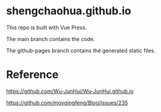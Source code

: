 # shengchaohua.github.io
This repo is built with Vue Press.

The main branch contains the code.

The github-pages branch contains the generated static files.

# Reference
https://github.com/Wu-JunHui/Wu-JunHui.github.io

https://github.com/mqyqingfeng/Blog/issues/235
